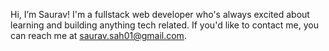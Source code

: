 Hi, I’m Saurav! I'm a fullstack web developer who's always excited about learning and building anything tech related.
If you'd like to contact me, you can reach me at saurav.sah01@gmail.com.
